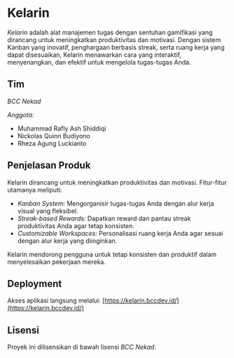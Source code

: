 # Kelarin

*Kelarin* adalah alat manajemen tugas dengan sentuhan gamifikasi yang dirancang untuk meningkatkan produktivitas dan motivasi. Dengan sistem Kanban yang inovatif, penghargaan berbasis streak, serta ruang kerja yang dapat disesuaikan, Kelarin menawarkan cara yang interaktif, menyenangkan, dan efektif untuk mengelola tugas-tugas Anda.

## Tim

*BCC Nekad*

*Anggota:*
- Muhammad Rafly Ash Shiddiqi
- Nickolas Quinn Budiyono
- Rheza Agung Luckianto

## Penjelasan Produk

Kelarin dirancang untuk meningkatkan produktivitas dan motivasi. Fitur-fitur utamanya meliputi:

- *Kanban System:* Mengorganisir tugas-tugas Anda dengan alur kerja visual yang fleksibel.
- *Streak-based Rewards:* Dapatkan reward dan pantau streak produktivitas Anda agar tetap konsisten.
- *Customizable Workspaces:* Personalisasi ruang kerja Anda agar sesuai dengan alur kerja yang diinginkan.

Kelarin mendorong pengguna untuk tetap konsisten dan produktif dalam menyelesaikan pekerjaan mereka.

## Deployment

Akses aplikasi langsung melalui:
[https://kelarin.bccdev.id/](https://kelarin.bccdev.id/)

## Lisensi

Proyek ini dilisensikan di bawah lisensi *BCC Nekad*.
